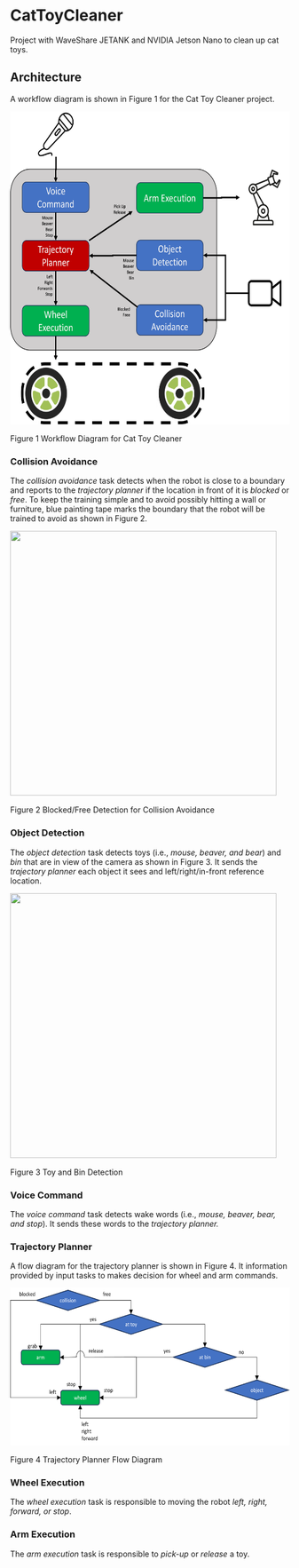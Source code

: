 # CatToyCleaner
Project with WaveShare JETANK and NVIDIA Jetson Nano to clean up cat toys.

## Architecture

A workflow diagram is shown in Figure 1 for the Cat Toy Cleaner project.

<img src="media/BlockDiagram.png" style="width:6.5in;height:5.87569in" />

Figure 1 Workflow Diagram for Cat Toy Cleaner

### Collision Avoidance

The *collision avoidance* task detects when the robot is close to a
boundary and reports to the *trajectory planner* if the location in
front of it is *blocked* or *free*. To keep the training simple and to
avoid possibly hitting a wall or furniture, blue painting tape marks the
boundary that the robot will be trained to avoid as shown in Figure 2.

<img src="media/CollisionAvoidance.png" style="width:5in;height:4.97in" />

Figure 2 Blocked/Free Detection for Collision Avoidance

### Object Detection

The *object detection* task detects toys (i.e., *mouse, beaver, and
bear*) and *bin* that are in view of the camera as shown in Figure 3. It
sends the *trajectory planner* each object it sees and
left/right/in-front reference location.

<img src="media/ObjectDetection.png" style="width:5in;height:4.97in" />

Figure 3 Toy and Bin Detection

### Voice Command

The *voice command* task detects wake words (i.e., *mouse, beaver, bear,
and stop*). It sends these words to the *trajectory planner.*

### Trajectory Planner

A flow diagram for the trajectory planner is shown in Figure 4. It
information provided by input tasks to makes decision for wheel and arm
commands.

<img src="media/TrajectoryPlanner.png" style="width:6.2125in;height:2.95556in" />

Figure 4 Trajectory Planner Flow Diagram

### Wheel Execution

The *wheel execution* task is responsible to moving the robot *left,
right, forward, or stop*.

### Arm Execution

The *arm execution* task is responsible to *pick-up* or *release* a toy.